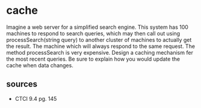 # cache
Imagine a web server for a simplified search engine. This system has 100 machines to respond to search queries, which may then call out using processSearch(string query) to another cluster of machines to actually get the result. The machine which will always respond to the same request. The method processSearch is very expensive. Design a caching mechanism fer the most recent queries. Be sure to explain how you would update the cache when data changes.

## sources
  - CTCI 9.4 pg. 145
